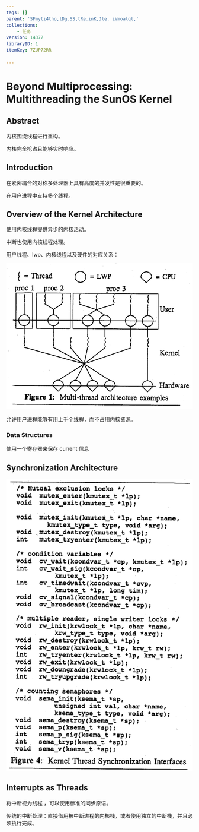 ```yaml
---
tags: []
parent: 'SFmyti4tho,lDg.SS,tRe.inK,Jle. iVmoalql,'
collections:
    - 任务
version: 14377
libraryID: 1
itemKey: 7ZUP72RR

---
```

# Beyond Multiprocessing: Multithreading the SunOS Kernel

## Abstract

内核围绕线程进行重构。

内核完全抢占且能够实时响应。

## Introduction

在紧密耦合的对称多处理器上具有高度的并发性是很重要的。

在用户进程中支持多个线程。

## Overview of the Kernel Architecture

使用内核线程提供异步的内核活动。

中断也使用内核线程处理。

用户线程、lwp、内核线程以及硬件的对应关系：

![\<img alt="" data-attachment-key="HSQ6BVUK" width="842" height="656" src="attachments/HSQ6BVUK.png" ztype="zimage">](attachments/HSQ6BVUK.png)

允许用户进程能够有用上千个线程，而不占用内核资源。

### Data Structures

使用一个寄存器来保存 current 信息

## Synchronization Architecture

![\<img alt="" data-attachment-key="2RXGDECX" width="694" height="1084" src="attachments/2RXGDECX.png" ztype="zimage">](attachments/2RXGDECX.png)

## Interrupts as Threads

将中断视为线程 ，可以使用标准的同步原语。

传统的中断处理：直接借用被中断进程的内核栈，或者使用独立的中断栈，并且必须执行完成。

